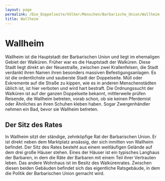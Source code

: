 ```yaml
---
layout: page
permalink: /Die_Doppelseite/Völker/Menschen/Barbarische_Union/Wallheim
title: Wallheim
---
```


# Wallheim

Wallheim ist die Hauptstadt der Barbarischen Union und liegt im ehemaligen Gebiet der Walküren. Früher war es die Hauptstadt der Walküren. Diese Stadt liegt direkt an der Neuestraße, zwischen zwei Krallenfelsen, die Stadt verdankt ihren Namen ihren besonders massiven Befestigungsanlagen. Es ist die ordentlichste und sauberste Stadt der Doppelseite. Müll oder Exkremente auf die Straße zu kippen, wie es in anderen Menschenstädten üblich ist, ist hier verboten und wird hart bestraft. Die Ordnungssucht der Walküren ist auf der ganzen Doppelseite bekannt, mittlerweile prüfen Reisende, die Wallheim betreten, vorab schon, ob sie keinen Pferdemist oder Ähnliches an ihren Schuhen kleben haben. Sogar Zwergenhändler nehmen ein Bad, bevor sie Wallheim betreten.

## Der Sitz des Rates

In Wallheim sitzt der ständige, zehnköpfige Rat der Barbarischen Union. Er ist direkt neben dem Marktplatz ansässig, der sich inmitten von Wallheim befindet. Der Sitz des Rates besteht aus einem weitläufigen Gelände auf dem drei große Häuser stehen. Eines der Häuser ist ein typisches Langhaus der Barbaren, in dem die Räte der Barbaren mit einem Teil ihrer Vertrauten leben. Das andere Wohnhaus ist im Besitz des Walkürenrates. Zwischen diesen beiden Gebäuden befindet sich das eigentliche Ratsgebäude, in dem die Politik der Barbarischen Union gemacht wird.
